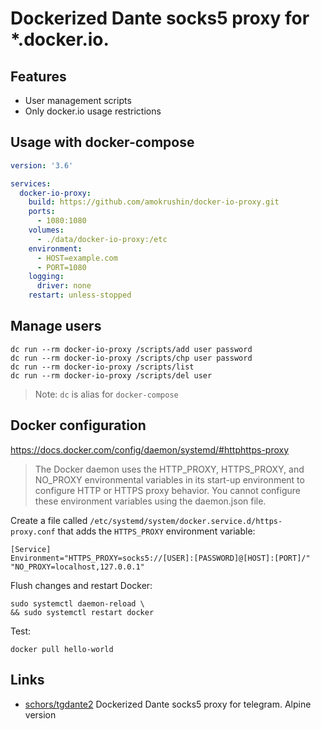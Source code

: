 Dockerized Dante socks5 proxy for *.docker.io.
==========================================================

Features
--------
* User management scripts
* Only docker.io usage restrictions

Usage with docker-compose
-----------------

```yml
version: '3.6'

services:
  docker-io-proxy:
    build: https://github.com/amokrushin/docker-io-proxy.git
    ports:
      - 1080:1080
    volumes:
      - ./data/docker-io-proxy:/etc
    environment:
      - HOST=example.com
      - PORT=1080
    logging:
      driver: none
    restart: unless-stopped
```


Manage users
---------------------------

```console
dc run --rm docker-io-proxy /scripts/add user password
dc run --rm docker-io-proxy /scripts/chp user password
dc run --rm docker-io-proxy /scripts/list
dc run --rm docker-io-proxy /scripts/del user
```

> Note: `dc` is alias for `docker-compose`


Docker configuration
---------------------------

<https://docs.docker.com/config/daemon/systemd/#httphttps-proxy>

> The Docker daemon uses the HTTP_PROXY, HTTPS_PROXY, and NO_PROXY environmental variables in its start-up environment 
> to configure HTTP or HTTPS proxy behavior. You cannot configure these environment variables using the daemon.json file.

Create a file called `/etc/systemd/system/docker.service.d/https-proxy.conf` that adds the `HTTPS_PROXY` environment variable:

```
[Service]
Environment="HTTPS_PROXY=socks5://[USER]:[PASSWORD]@[HOST]:[PORT]/" "NO_PROXY=localhost,127.0.0.1"
```

Flush changes and restart Docker:

```
sudo systemctl daemon-reload \
&& sudo systemctl restart docker
```

Test:
```
docker pull hello-world
```


Links
-----

* [schors/tgdante2](https://github.com/schors/tgdante2) Dockerized Dante socks5 proxy for telegram. Alpine version
